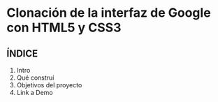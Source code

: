 # Clonación de la interfaz de Google con HTML5 y CSS3

## **ÍNDICE**

1. Intro
2. Qué construí
3. Objetivos del proyecto
4. Link a Demo 
